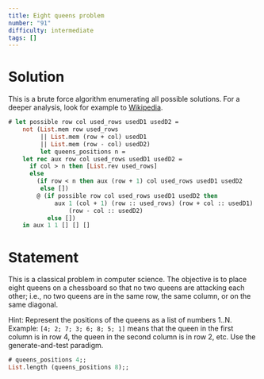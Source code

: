 ```yaml
---
title: Eight queens problem
number: "91"
difficulty: intermediate
tags: []
---
```


# Solution

  This is a brute force algorithm enumerating all possible solutions.
  For a deeper analysis, look for example to
  [Wikipedia](https://en.wikipedia.org/wiki/Eight_queens_puzzle).
```ocaml
# let possible row col used_rows usedD1 usedD2 =
    not (List.mem row used_rows
         || List.mem (row + col) usedD1
         || List.mem (row - col) usedD2)
         let queens_positions n =
    let rec aux row col used_rows usedD1 usedD2 =
      if col > n then [List.rev used_rows]
      else
        (if row < n then aux (row + 1) col used_rows usedD1 usedD2
         else [])
        @ (if possible row col used_rows usedD1 usedD2 then
             aux 1 (col + 1) (row :: used_rows) (row + col :: usedD1)
                 (row - col :: usedD2)
           else [])
    in aux 1 1 [] [] []
```

# Statement

This is a classical problem in computer science. The objective is to
place eight queens on a chessboard so that no two queens are attacking
each other; i.e., no two queens are in the same row, the same column, or
on the same diagonal.

Hint: Represent the positions of the queens as a list of numbers 1..N.
Example: `[4; 2; 7; 3; 6; 8; 5; 1]` means that the queen in the first column is
in row 4, the queen in the second column is in row 2, etc. Use the
generate-and-test paradigm.

```ocaml
# queens_positions 4;;
List.length (queens_positions 8);;
```
